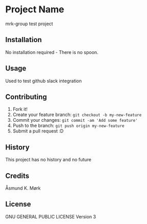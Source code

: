 # Project Name

mrk-group test project

## Installation

No installation required - There is no spoon.

## Usage

Used to test github slack integration

## Contributing

1. Fork it!
2. Create your feature branch: `git checkout -b my-new-feature`
3. Commit your changes: `git commit -am 'Add some feature'`
4. Push to the branch: `git push origin my-new-feature`
5. Submit a pull request :D

## History

This project has no history and no future

## Credits

Åsmund K. Mørk

## License

GNU GENERAL PUBLIC LICENSE Version 3
